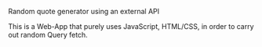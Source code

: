 Random quote generator using an external API

This is a Web-App that purely uses JavaScript, HTML/CSS, in order to carry out random Query fetch.

